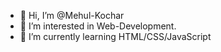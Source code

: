 - 👋 Hi, I’m @Mehul-Kochar
- 👀 I’m interested in Web-Development.
- 🌱 I’m currently learning HTML/CSS/JavaScript
